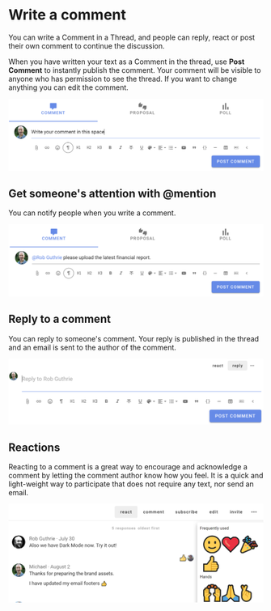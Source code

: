 # Write a comment

You can write a Comment in a Thread, and people can reply, react or post their own comment to continue the discussion.

When you have written your text as a Comment in the thread, use **Post Comment** to instantly publish the comment. Your comment will be visible to anyone who has permission to see the thread. If you want to change anything you can edit the comment.

![](comment.png)

## Get someone's attention with @mention

You can notify people when you write a comment.

![](mention.png)

## Reply to a comment

You can reply to someone's comment.  Your reply is published in the thread and an email is sent to the author of the comment.

![](reply.png)

## Reactions

Reacting to a comment is a great way to encourage and acknowledge a comment by letting the comment author know how you feel.  It is a quick and light-weight way to participate that does not require any text, nor send an email.

![](react.png)
